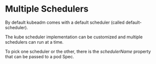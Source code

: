 # Multiple Schedulers

By default kubeadm comes with a default scheduler (called default-scheduler).

The kube scheduler implementation can be customized and multiple schedulers can run at a time.

To pick one scheduler or the other, there is the *schedulerName* property that can be passed to a pod Spec.
